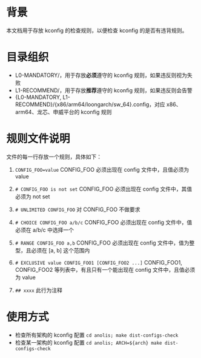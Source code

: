 # 背景
本文档用于存放 kconfig 的检查规则，以便检查 kconfig 的是否有违背规则。

# 目录组织
- L0-MANDATORY/，用于存放**必须**遵守的 kconfig 规则，如果违反则视为失败
- L1-RECOMMEND/，用于存放**推荐**遵守的 kconfig 规则，如果违反则会告警
- {L0-MANDATORY, L1-RECOMMEND}/{x86/arm64/loongarch/sw_64}.config，对应 x86、arm64、龙芯、申威平台的 kconfig 规则

# 规则文件说明
文件的每一行存放一个规则，具体如下：
1. `CONFIG_FOO=value`
CONFIG_FOO 必须出现在 config 文件中，且值必须为 value

2. `# CONFIG_FOO is not set`
CONFIG_FOO 必须出现在 config 文件中，其值必须为 not set

3. `# UNLIMITED CONFIG_FOO`
对 CONFIG_FOO 不做要求

4. `# CHOICE CONFIG_FOO a/b/c`
CONFIG_FOO 必须出现在 config 文件中，值必须在 a/b/c 中选择一个

5. `# RANGE CONFIG_FOO a,b`
CONFIG_FOO 必须出现在 config 文件中，值为整型，且必须在 [a, b] 这个范围内

6. `# EXCLUSIVE value CONFIG_FOO1 [CONFIG_FOO2 ...]`
CONFIG_FOO1, CONFIG_FOO2 等列表中，有且只有一个能出现在 config 文件中，且值必须为 value

7. `## xxxx`
此行为注释

# 使用方式
- 检查所有架构的 kconfig 配置
    `cd anolis; make dist-configs-check`
- 检查某一架构的 kconfig 配置
    `cd anolis; ARCH=${arch} make dist-configs-check`
